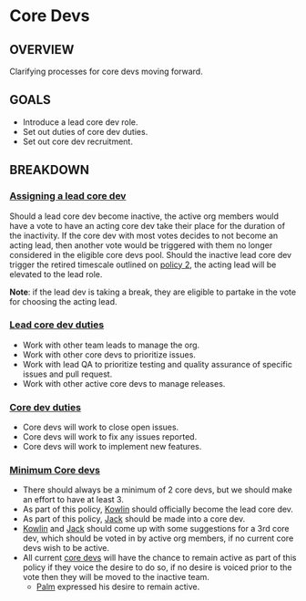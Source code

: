 # Core Devs
## OVERVIEW
Clarifying processes for core devs moving forward.
## GOALS
- Introduce a lead core dev role.
- Set out duties of core dev duties.
- Set out core dev recruitment.
## BREAKDOWN
### <ins>Assigning a lead core dev</ins>
Should a lead core dev become inactive, the active org members would have a vote to have an acting core dev take their place for the duration of the inactivity. If the core dev with most votes decides to not become an acting lead, then another vote would be triggered with them no longer considered in the eligible core devs pool.
Should the inactive lead core dev trigger the retired timescale outlined on [policy 2](Policy%202.md), the acting lead will be elevated to the lead role.

**Note**: if the lead dev is taking a break, they are eligible to partake in the vote for choosing the acting lead.

### <ins>Lead core dev duties</ins>
- Work with other team leads to manage the org.
- Work with other core devs to prioritize issues.
- Work with lead QA to prioritize testing and quality assurance of specific issues and pull request.
- Work with other active core devs to manage releases.

### <ins>Core dev duties</ins>
- Core devs will work to close open issues.
- Core devs will work to fix any issues reported.
- Core devs will work to implement new features.

### <ins>Minimum Core devs</ins>
- There should always be a minimum of 2 core devs, but we should make an effort to have at least 3.
- As part of this policy, [Kowlin](https://github.com/Kowlin) should officially become the lead core dev.
- As part of this policy, [Jack](https://github.com/jack1142) should be made into a core dev.
- [Kowlin](https://github.com/Kowlin) and [Jack](https://github.com/jack1142) should come up with some suggestions for a 3rd core dev, which should be voted in by active org members, if no current core devs wish to be active.
- All current [core devs](https://github.com/orgs/Cog-Creators/teams/core-developers) will have the chance to remain active as part of this policy if they voice the desire to do so, if no desire is voiced prior to the vote then they will be moved to the inactive team.
  - [Palm](https://github.com/palmtree5) expressed his desire to remain active.